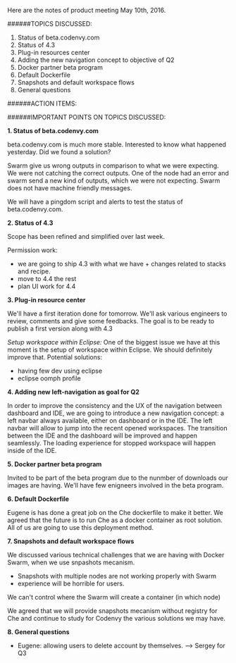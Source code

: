 Here are the notes of product meeting May 10th, 2016.

######TOPICS DISCUSSED:

1. Status of beta.codenvy.com 
2. Status of 4.3
3. Plug-in resources center
4. Adding the new navigation concept to objective of Q2
5. Docker partner beta program
6. Default Dockerfile
7. Snapshots and default workspace flows
8. General questions

######ACTION ITEMS:



######IMPORTANT POINTS ON TOPICS DISCUSSED:


**1. Status of beta.codenvy.com**

beta.codenvy.com is much more stable.
Interested to know what happened yesterday. Did we found a solution? 

Swarm give us wrong outputs in comparison to what we were expecting. 
We were not catching the correct outputs. One of the node had an error and swarm send a new kind of outputs, which we were not expecting.
Swarm does not have machine friendly messages.

We will have a pingdom script and alerts to test the status of beta.codenvy.com.


**2. Status of 4.3**

Scope has been refined and simplified over last week.

Permission work:
- we are going to ship 4.3 with what we have + changes related to stacks and recipe.
- move to 4.4 the rest
- plan UI work for 4.4

**3. Plug-in resource center**

We'll have a first iteration done for tomorrow. We'll ask various engineers to review, comments and give some feedbacks.
The goal is to be ready to publish a first version along with 4.3

*Setup workspace within Eclipse:*
One of the biggest issue we have at this moment is the setup of workspace within Eclipse. We should definitely improve that. Potential solutions:
- having few dev using eclipse
- eclipse oomph profile

**4. Adding new left-navigation as goal for Q2**

In order to improve the consistency and the UX of the navigation between dashboard and IDE, we are going to introduce a new navigation concept: a left navbar always available, either on dashboard or in the IDE.
The left navbar will allow to jump into the recent opened workspaces. The transition between the IDE and the dashboard will be improved and happen seamlessly.
The loading experience for stopped workspace will happen inside of the IDE.



**5. Docker partner beta program**

Invited to be part of the beta program due to the nunmber of downloads our images are having. 
We'll have few enigneers involved in the beta program.

**6. Default Dockerfile**

Eugene is has done a great job on the Che dockerfile to make it better. We agreed that the future is to run Che as a docker container as root solution. All of us are going to use this deployment method. 

**7. Snapshots and default workspace flows**

We discussed various technical challenges that we are having with Docker Swarm, when we use snpashots mecanism.
- Snapshots with multiple nodes are not working properly with Swarm
- experience will be horrible for users.

We can't control where the Swarm will create a container (in which node)

We agreed that we will provide snapshots mecanism without registry for Che and continue to study for Codenvy the various solutions we may have.

**8. General questions**
- Eugene: allowing users to delete account by themselves. --> Sergey for Q3
